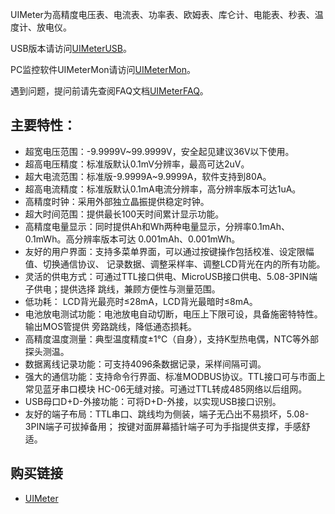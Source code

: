 ﻿UIMeter为高精度电压表、电流表、功率表、欧姆表、库仑计、电能表、秒表、温度计、放电仪。

USB版本请访问[UIMeterUSB](https://github.com/xjtuecho/UIMeterUSB)。

PC监控软件UIMeterMon请访问[UIMeterMon](https://github.com/xjtuecho/UIMeterMON)。

遇到问题，提问前请先查阅FAQ文档[UIMeterFAQ](DOC/UIMeterFAQ.md)。

## 主要特性：
- 超宽电压范围：-9.9999V~99.9999V，安全起见建议36V以下使用。
- 超高电压精度：标准版默认0.1mV分辨率，最高可达2uV。
- 超大电流范围：标准版-9.9999A~9.9999A，软件支持到80A。
- 超高电流精度：标准版默认0.1mA电流分辨率，高分辨率版本可达1uA。
- 高精度时钟：采用外部独立晶振提供稳定时钟。
- 超大时间范围：提供最长100天时间累计显示功能。
- 高精度电量显示：同时提供Ah和Wh两种电量显示，分辨率0.1mAh、0.1mWh。高分辨率版本可达
  0.001mAh、0.001mWh。
- 友好的用户界面：支持多菜单界面，可以通过按键操作包括校准、设定限幅值、切换通信协议、
  记录数据、调整采样率、调整LCD背光在内的所有功能。
- 灵活的供电方式：可通过TTL接口供电、MicroUSB接口供电、5.08-3PIN端子供电；提供选择
  跳线，兼顾方便性与测量范围。
- 低功耗： LCD背光最亮时≤28mA，LCD背光最暗时≤8mA。
- 电池放电测试功能：电池放电自动切断，电压上下限可设，具备施密特特性。输出MOS管提供
  旁路跳线，降低通态损耗。
- 高精度温度测量：典型温度精度±1℃（自身），支持K型热电偶，NTC等外部探头测温。
- 数据离线记录功能：可支持4096条数据记录，采样间隔可调。
- 强大的通信功能：支持命令行界面、标准MODBUS协议。TTL接口可与市面上常见蓝牙串口模块
  HC-06无缝对接。可通过TTL转成485网络以后组网。
- USB母口D+D-外接功能：可将D+D-外接，以实现USB接口识别。
- 友好的端子布局：TTL串口、跳线均为侧装，端子无凸出不易损坏，5.08-3PIN端子可拔掉备用；
  按键对面屏幕插针端子可为手指提供支撑，手感舒适。

## 购买链接
- [UIMeter](https://item.taobao.com/item.htm?spm=a1z10.1-c.w4004-9102396040.3.7f52e377i5YWnF&id=42129824943)
